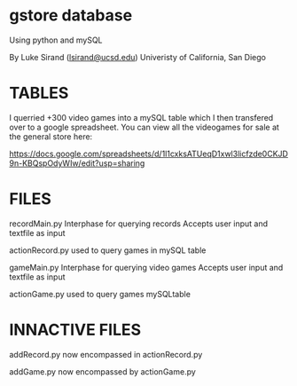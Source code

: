 # gstore database
  Using python and mySQL

By Luke Sirand (lsirand@ucsd.edu)
Univeristy of California, San Diego

# TABLES
  
  I querried +300 video games into a mySQL table which I then transfered over to a google spreadsheet. 
  You can view all the videogames for sale at the general store here:
  
  https://docs.google.com/spreadsheets/d/1l1cxksATUeqD1xwl3licfzde0CKJD9n-KBQspOdyWIw/edit?usp=sharing
  
  

# FILES

recordMain.py
  Interphase for querying records
  Accepts user input and textfile as input

actionRecord.py
  used to query games in mySQL table 

gameMain.py
  Interphase for querying video games
  Accepts user input and textfile as input

actionGame.py
  used to query games mySQLtable
  
  
# INNACTIVE FILES
  addRecord.py
    now encompassed in actionRecord.py
    
  addGame.py
    now encompassed by actionGame.py
    
   
